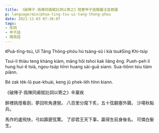 ```yaml
---
title: 《破陣子·爲陳同甫賦壯詞以寄之》陸豐甲子話閩羅注音朗讀
p: language/min/phua-ting-tsu-ui-tang-thong-phou
date: 2021-11-03 07:38:07
tags:
- 宋詞
- 甲子話
- 閩南語
---
```


《Puà-tīng-tsú, Uî Tâng Thông-phóu hù tsàng-sû í kià tsu》Sing Khì-tsi̍p

Tsuì-lí thiàu teng khàng kiàm, māng hôi tshoi kak liâng êng.
Pueh-peh lí hung hui-ě tsià, ngou-tsa̍p hînn huang sài-guā siann.
Sua-tiônn tsiu tiám piânn.

Bé zak te̍k-lû pue-khuài, keng jû phek-le̍h hînn kiann.


<!--more-->

《破陣子·爲陳同甫賦壯詞以寄之》辛棄疾

醉裡挑燈看劍，夢回吹角連營。
八百里分麾下炙，五十弦翻塞外聲。
沙場秋點兵。

馬作的盧飛快，弓如霹靂弦驚。
了卻君王天下事，贏得生前身後名。
可憐白髮生。

